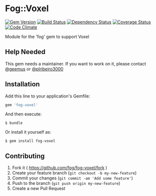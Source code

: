 # Fog::Voxel

[![Gem Version](https://badge.fury.io/rb/fog-voxel.svg)](http://badge.fury.io/rb/fog-voxel) [![Build Status](https://travis-ci.org/fog/fog-voxel.svg?branch=master)](https://travis-ci.org/fog/fog-voxel) [![Dependency Status](https://gemnasium.com/fog/fog-voxel.svg)](https://gemnasium.com/fog/fog-voxel) [![Coverage Status](https://img.shields.io/coveralls/fog/fog-voxel.svg)](https://coveralls.io/r/fog/fog-voxel) [![Code Climate](https://codeclimate.com/github/fog/fog-voxel.png)](https://codeclimate.com/github/fog/fog-voxel)

Module for the 'fog' gem to support Voxel

## Help Needed

This gem needs a maintainer. If you want to work on it, please contact
[@geemus](mailto:geemus@gmail.com) or [@plribeiro3000](mailto:plribeiro3000@gmail.com)

## Installation

Add this line to your application's Gemfile:

```ruby
gem 'fog-voxel'
```

And then execute:

    $ bundle

Or install it yourself as:

    $ gem install fog-voxel

## Contributing

1. Fork it ( https://github.com/fog/fog-voxel/fork )
2. Create your feature branch (`git checkout -b my-new-feature`)
3. Commit your changes (`git commit -am 'Add some feature'`)
4. Push to the branch (`git push origin my-new-feature`)
5. Create a new Pull Request
